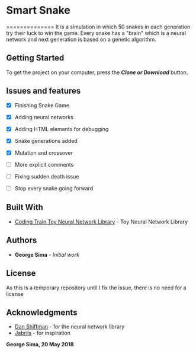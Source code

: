 # Smart Snake
==============
It is a simulation in which 50 snakes in each generation try their luck to win the game.
Every snake has a "brain" which is a neural network and next generation is based on a genetic algorithm.

## Getting Started

To get the project on your computer, press the ___Clone or Download___ button.

## Issues and features
- [x] Finishing Snake Game
- [x] Adding neural networks
- [x] Adding HTML elements for debugging
- [x] Snake generations added
- [x] Mutation and crossover
- [ ] More explicit comments
- [ ] Fixing sudden death issue
- [ ] Stop every snake going forward


## Built With

* [Coding Train Toy Neural Network Library](http://www.codingtra.in) - Toy Neural Network Library

## Authors

* **George Sima** - *Initial work*

## License

As this is a temporary repository until I fix the issue, there is no need for a license

## Acknowledgments

* [Dan Shiffman](https://www.youtube.com/user/shiffman) - for the neural network library
* [Jabrils](https://www.youtube.com/channel/UCQALLeQPoZdZC4JNUboVEUg) - for inspiration


__**George Sima, 20 May 2018**__
